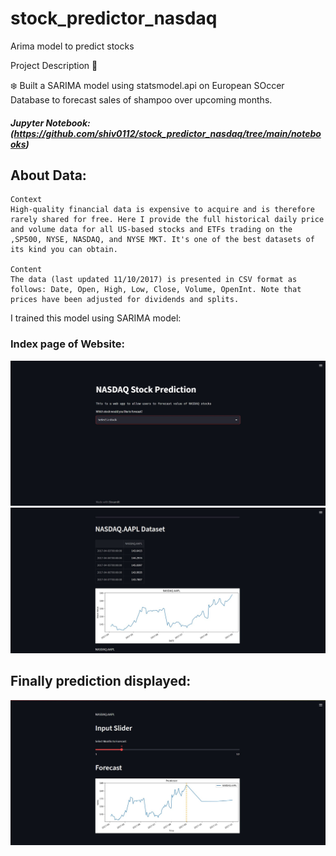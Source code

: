 # stock_predictor_nasdaq
Arima model to predict stocks


Project Description 📄

❄️ Built a SARIMA model using statsmodel.api on European SOccer Database to
forecast sales of shampoo over upcoming months.

##### Jupyter Notebook: (https://github.com/shiv0112/stock_predictor_nasdaq/tree/main/notebooks)

## About Data:

```
Context
High-quality financial data is expensive to acquire and is therefore rarely shared for free. Here I provide the full historical daily price and volume data for all US-based stocks and ETFs trading on the ,SP500, NYSE, NASDAQ, and NYSE MKT. It's one of the best datasets of its kind you can obtain.

Content
The data (last updated 11/10/2017) is presented in CSV format as follows: Date, Open, High, Low, Close, Volume, OpenInt. Note that prices have been adjusted for dividends and splits.
```

I trained this model using SARIMA model:

### Index page of Website:

![Alt text](https://github.com/shiv0112/stock_predictor_nasdaq/blob/main/screenshots/1.jpg)
![Alt text](https://github.com/shiv0112/stock_predictor_nasdaq/blob/main/screenshots/2.jpg)

## Finally prediction displayed:

![Alt text](https://github.com/shiv0112/stock_predictor_nasdaq/blob/main/screenshots/output.jpg)